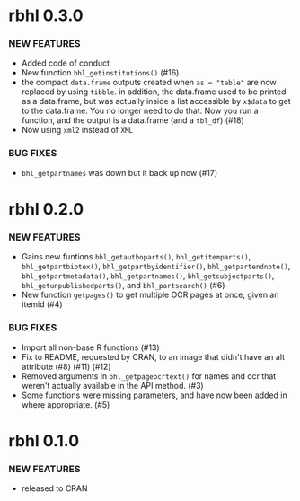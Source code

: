 rbhl 0.3.0
===============

### NEW FEATURES 

* Added code of conduct
* New function `bhl_getinstitutions()` (#16)
* the compact `data.frame` outputs created when `as = "table"` are now
replaced by using `tibble`. in addition, the data.frame used to be 
printed as a data.frame, but was actually inside a list accessible by 
`x$data` to get to the data.frame. You no longer need to do that. Now
you run a function, and the output is a data.frame (and a `tbl_df`) (#18)
* Now using `xml2` instead of `XML`

### BUG FIXES

* `bhl_getpartnames` was down but it back up now (#17)


rbhl 0.2.0
===============

### NEW FEATURES 

* Gains new funtions `bhl_getauthoparts()`, `bhl_getitemparts()`, 
`bhl_getpartbibtex()`, `bhl_getpartbyidentifier()`, `bhl_getpartendnote()`, 
`bhl_getpartmetadata()`, `bhl_getpartnames()`, `bhl_getsubjectparts()`, 
`bhl_getunpublishedparts()`, and `bhl_partsearch()` (#6)
* New function `getpages()` to get multiple OCR pages at once, given 
an itemid (#4)

### BUG FIXES

* Import all non-base R functions (#13)
* Fix to README, requested by CRAN, to an image that didn't have an alt 
attribute (#8) (#11) (#12)
* Removed arguments in `bhl_getpageocrtext()` for names and ocr that 
weren't actually available in the API method. (#3)
* Some functions were missing parameters, and have now been added in where 
appropriate. (#5)

rbhl 0.1.0
===============

### NEW FEATURES 

* released to CRAN
